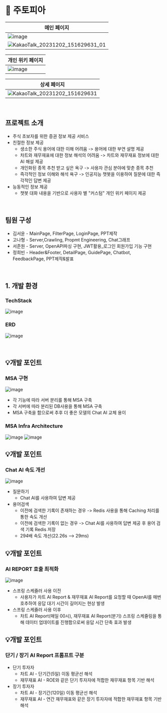 # 📱 주토피아
| 메인 페이지 |
|----------|
|![image](https://github.com/Seoyun0626/Seoyun0626/assets/104416283/3fb48113-15a9-43c2-a103-a8fdb3fdac1e)
![KakaoTalk_20231202_151629631_01](https://github.com/Seoyun0626/Seoyun0626/assets/104416283/edbf127c-cb20-439a-a3b8-55f0fa0f6844)|

| 개인 위키 페이지 |
|----------|
|![image](https://github.com/Seoyun0626/Shinhan-PDA-Project/assets/104416283/8c54f768-81e1-4507-bd22-2477a53e2484)|

| 상세 페이지 |
|----------|
|![KakaoTalk_20231202_151629631](https://github.com/Seoyun0626/Seoyun0626/assets/104416283/caca2a3e-249a-451c-b23d-a4c2d4d7b1fc)|

<br>

## 프로젝트 소개
- 주식 초보자를 위한 증권 정보 제공 서비스
- 친절한 정보 제공
  - 생소한 주식 용어에 대한 이해 어려움 -> 용어에 대한 부연 설명 제공
  - 차트와 재무재표에 대한 정보 해석의 어려움 -> 차트와 재무재표 정보에 대한 AI 해설 제공
  - 개인화된 종목 추천 받고 싶은 욕구 -> 사용자 관심 분야에 맞춘 종목 추천
  - 즉각적인 정보 이해와 해석 욕구 -> 인공지능 챗봇을 이용하여 질문에 대한 즉각적인 답변 제공
- 능동적인 정보 제공
    - 챗봇 대화 내용을 기반으로 사용자 별 "커스텀" 개인 위키 페이지 제공

<br>

## 팀원 구성

<ul>
  <li>김서윤 - MainPage, FilterPage, LoginPage, PPT제작</li>
  <li>고나형 - Server,Crawling, Propmt Engineering, Chat그래프</li>
  <li>서준원 - Server, OpenAPI파싱 구현, JWT활용_로그인 회원가입 기능 구현</li>
  <li>정희빈 - Header&Footer, DetailPage, GuidePage, Chatbot, FeedbackPage, PPT제작&발표</li>
</ul>

<br>

## 1. 개발 환경

### TechStack
![image](https://github.com/Seoyun0626/Shinhan-PDA-Project/assets/104416283/0125ff53-8360-4534-aeca-3c18a014d5a9)

### ERD
![image](https://github.com/Seoyun0626/Shinhan-PDA-Project/assets/104416283/e8fc84ed-06a4-43fb-9c70-9ec55de4f3ee)

<br>

## 💡개발 포인트

### MSA 구현
![image](https://github.com/Seoyun0626/Shinhan-PDA-Project/assets/104416283/67a4265d-976b-44f9-8827-065e758896b8)
<ul>
  <li>각 기능에 따라 서버 분리를 통해 MSA 구축</li>
  <li>각 서버에 따라 분리된 DB사용을 통해 MSA 구축</li>
  <li>MSA 구축을 함으로써 추후 더 좋은 모델의 Chat AI 교체 용이</li>
</ul>

### MSA Infra Architecture
![image](https://github.com/Seoyun0626/Shinhan-PDA-Project/assets/104416283/76463a27-b750-433f-b874-7b682bc62150)
![image](https://github.com/Seoyun0626/Shinhan-PDA-Project/assets/104416283/079a9ada-31a2-4bd6-a8ae-2775dba397ae)

## 💡개발 포인트 

### Chat AI 속도 개선
![image](https://github.com/Seoyun0626/Shinhan-PDA-Project/assets/104416283/5412421a-23a3-47c6-85c4-87bec8496567)

- 질문하기
  - Chat AI를 사용하여 답변 제공
- 용어검색
  - 이전에 검색한 기록이 존재하는 경우 -> Redis 사용을 통해 Caching 처리를 통한 속도 개선
  - 이전에 검색한 기록이 없는 경우 -> Chat AI를 사용하여 답변 제공 후 용어 검색 기록 Redis 저장
  - 294배 속도 개선(22.26s --> 29ms)
 
## 💡개발 포인트

### AI REPORT 호출 최적화
![image](https://github.com/Seoyun0626/Shinhan-PDA-Project/assets/104416283/d0af8866-3b2d-4ca7-9c2f-7c019adbafa1)
- 스프링 스케쥴러 사용 이전
  - 사용자가 차트 AI Report & 재무재표 AI Report를 요청할 때 OpenAI를 매번 호추하여 응답 대기 시간이 길어지는 현상 발생
- 스프링 스케쥴러 사용 이후
  - 차트 AI Report(매일 00시), 재무재표 AI Report(분기) 스프링 스케쥴링을 통해 데이터 업데이트를 진행함으로써 응답 시간 단축 효과 발생

## 💡개발 포인트

### 단기 / 장기 AI Report 프롬프트 구분
- 단기 투자자
  - 차트 AI - 단기간(5일) 이동 평균선 해석
  - 재무재표 AI - ROE와 같은 단기 투자자에 적합한 재무재표 항목 기반 해석
- 장기 투자자
  - 차트 AI - 장기간(120일) 이동 평균선 해석
  - 재무재표 AI - 연간 재무재표와 같은 장기 투자자에 적합한 재무재표 항목 기반 해석  

 








